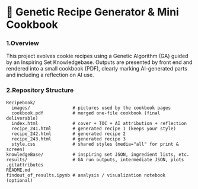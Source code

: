 # 🍪 Genetic Recipe Generator & Mini Cookbook

### 1.Overview
This project evolves cookie recipes using a Genetic Algorithm (GA) guided by an Inspiring Set Knowledgebase.
Outputs are presented by front end and rendered into a small cookbook (PDF), clearly marking AI-generated parts and including a reflection on AI use.

### 2.Repository Structure
```
Recipebook/
  images/                # pictures used by the cookbook pages
  cookbook.pdf           # merged one-file cookbook (final deliverable)
  index.html             # cover + TOC + AI attribution + reflection
  recipe_241.html        # generated recipe 1 (keeps your style)
  recipe_242.html        # generated recipe 2
  recipe_243.html        # generated recipe 3
  style.css              # shared styles (media="all" for print & screen)
knowledgeBase/           # inspiring set JSON, ingredient lists, etc.
results/                 # GA run outputs, intermediate JSON, plots
.gitattributes
README.md
findout_of_results.ipynb # analysis / visualization notebook (optional)
```


